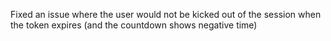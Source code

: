 Fixed an issue where the user would not be kicked out of the session when the token expires (and the countdown shows negative time)
